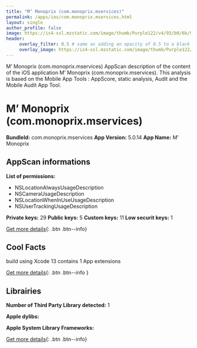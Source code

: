 ```yaml
---
title: "M’ Monoprix (com.monoprix.mservices)"
permalink: /apps/ios/com.monoprix.mservices.html
layout: single
author_profile: false
image: https://is4-ssl.mzstatic.com/image/thumb/Purple122/v4/93/b0/6b/93b06b42-bb66-cef6-1b74-ad9bf34db6d5/AppIcon-0-0-1x_U007emarketing-0-0-0-7-0-0-sRGB-0-0-0-GLES2_U002c0-512MB-85-220-0-0.png/512x512bb.jpg
header: 
     overlay_filter: 0.5 # same as adding an opacity of 0.5 to a black background
     overlay_image: https://is4-ssl.mzstatic.com/image/thumb/Purple122/v4/93/b0/6b/93b06b42-bb66-cef6-1b74-ad9bf34db6d5/AppIcon-0-0-1x_U007emarketing-0-0-0-7-0-0-sRGB-0-0-0-GLES2_U002c0-512MB-85-220-0-0.png/512x512bb.jpg
---
```

M’ Monoprix (com.monoprix.mservices) AppScan description of the content of the iOS application M’ Monoprix (com.monoprix.mservices). This analysis is based on the Mobile App Tools : AppScore, static analysis, Audit and the Mobile Audit App Tool.

# M’ Monoprix (com.monoprix.mservices)

**BundleId:** com.monoprix.mservices
**App Version:** 5.0.14
**App Name:** M’ Monoprix


## AppScan informations 

**List of permissions:** 
- NSLocationAlwaysUsageDescription
- NSCameraUsageDescription
- NSLocationWhenInUseUsageDescription
- NSUserTrackingUsageDescription
  
  
**Private keys:** 29
**Public keys:** 5
**Custom keys:** 11
**Low securit keys:** 1
  
[Get more details](/pricing.html){: .btn .btn--info}

## Cool Facts

build using Xcode 13
contains 1 App extensions
  
[Get more details](/pricing.html){: .btn .btn--info }

## Librairies 
**Number of Third Party Library detected:** 1


**Apple dylibs:**


**Apple System Library Frameworks:**


  
[Get more details](/pricing.html){: .btn .btn--info}

